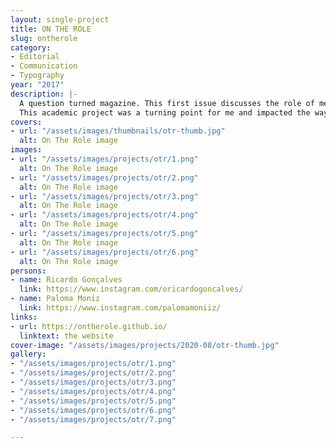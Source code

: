 ```yaml
---
layout: single-project
title: ON THE ROLE
slug: ontherole
category:
- Editorial
- Communication
- Typography
year: "2017"
description: |-
  A question turned magazine. This first issue discusses the role of men in the feminist movement. After all the cases of harassment in 2017, we questioned how popular culture has evolved and how gender roles can change and dilute.
  This academic project was a turning point for me and impacted the way I see modern design and typography.
covers:
- url: "/assets/images/thumbnails/otr-thumb.jpg"
  alt: On The Role image
images:
- url: "/assets/images/projects/otr/1.png"
  alt: On The Role image
- url: "/assets/images/projects/otr/2.png"
  alt: On The Role image
- url: "/assets/images/projects/otr/3.png"
  alt: On The Role image
- url: "/assets/images/projects/otr/4.png"
  alt: On The Role image
- url: "/assets/images/projects/otr/5.png"
  alt: On The Role image
- url: "/assets/images/projects/otr/6.png"
  alt: On The Role image
persons:
- name: Ricardo Gonçalves
  link: https://www.instagram.com/oricardogoncalves/
- name: Paloma Moniz
  link: https://www.instagram.com/palomamoniiz/
links:
- url: https://ontherole.github.io/
  linktext: the website
cover-image: "/assets/images/projects/2020-08/otr-thumb.jpg"
gallery:
- "/assets/images/projects/otr/1.png"
- "/assets/images/projects/otr/2.png"
- "/assets/images/projects/otr/3.png"
- "/assets/images/projects/otr/4.png"
- "/assets/images/projects/otr/5.png"
- "/assets/images/projects/otr/6.png"
- "/assets/images/projects/otr/7.png"

---
```

